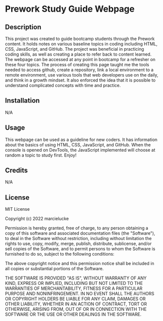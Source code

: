 # Prework Study Guide Webpage 

## Description


This project was created to guide bootcamp students through the Prework content. It holds notes on various baseline topics in coding including HTML, CSS, JavaScript, and GitHub. The project was beneficial in practicing coding skills, as well as creating a place to refer back to content learned. The webpage can be accessed at any point in bootcamp for a refresher on these four topics. The process of creating this page taught me the tools needed to access github, create a repository, link a local environment to a remote environment, use various tools that web developers use on the daily, and think in a growth mindset. It also enforced the idea that it is possible to understand complicated concepts with time and practice.

## Installation

N/A

## Usage

This webpage can be used as a guideline for new coders. It has information about the basics of using HTML, CSS, JavaScript, and GitHub. When the console is opened on DevTools, the JavaScript implemented will choose at random a topic to study first. Enjoy!

## Credits

N/A

## License

MIT License

Copyright (c) 2022 marcielucke

Permission is hereby granted, free of charge, to any person obtaining a copy
of this software and associated documentation files (the "Software"), to deal
in the Software without restriction, including without limitation the rights
to use, copy, modify, merge, publish, distribute, sublicense, and/or sell
copies of the Software, and to permit persons to whom the Software is
furnished to do so, subject to the following conditions:

The above copyright notice and this permission notice shall be included in all
copies or substantial portions of the Software.

THE SOFTWARE IS PROVIDED "AS IS", WITHOUT WARRANTY OF ANY KIND, EXPRESS OR
IMPLIED, INCLUDING BUT NOT LIMITED TO THE WARRANTIES OF MERCHANTABILITY,
FITNESS FOR A PARTICULAR PURPOSE AND NONINFRINGEMENT. IN NO EVENT SHALL THE
AUTHORS OR COPYRIGHT HOLDERS BE LIABLE FOR ANY CLAIM, DAMAGES OR OTHER
LIABILITY, WHETHER IN AN ACTION OF CONTRACT, TORT OR OTHERWISE, ARISING FROM,
OUT OF OR IN CONNECTION WITH THE SOFTWARE OR THE USE OR OTHER DEALINGS IN THE
SOFTWARE.

